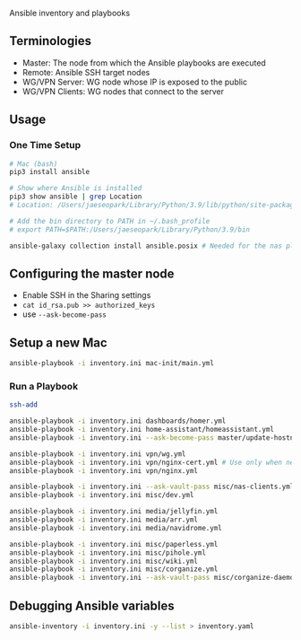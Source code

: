 Ansible inventory and playbooks

## Terminologies

- Master: The node from which the Ansible playbooks are executed
- Remote: Ansible SSH target nodes
- WG/VPN Server: WG node whose IP is exposed to the public
- WG/VPN Clients: WG nodes that connect to the server

## Usage

### One Time Setup
```bash
# Mac (bash)
pip3 install ansible

# Show where Ansible is installed
pip3 show ansible | grep Location
# Location: /Users/jaeseopark/Library/Python/3.9/lib/python/site-packages

# Add the bin directory to PATH in ~/.bash_profile
# export PATH=$PATH:/Users/jaeseopark/Library/Python/3.9/bin

ansible-galaxy collection install ansible.posix # Needed for the nas playbook
```

## Configuring the master node

- Enable SSH in the Sharing settings
- `cat id_rsa.pub >> authorized_keys`
- use `--ask-become-pass`

## Setup a new Mac

```bash
ansible-playbook -i inventory.ini mac-init/main.yml
```

### Run a Playbook

```bash
ssh-add

ansible-playbook -i inventory.ini dashboards/homer.yml
ansible-playbook -i inventory.ini home-assistant/homeassistant.yml
ansible-playbook -i inventory.ini --ask-become-pass master/update-hostnames.yml

ansible-playbook -i inventory.ini vpn/wg.yml
ansible-playbook -i inventory.ini vpn/nginx-cert.yml # Use only when necessary. See API rate limit: https://letsencrypt.org/docs/duplicate-certificate-limit/
ansible-playbook -i inventory.ini vpn/nginx.yml

ansible-playbook -i inventory.ini --ask-vault-pass misc/nas-clients.yml
ansible-playbook -i inventory.ini misc/dev.yml

ansible-playbook -i inventory.ini media/jellyfin.yml
ansible-playbook -i inventory.ini media/arr.yml
ansible-playbook -i inventory.ini media/navidrome.yml

ansible-playbook -i inventory.ini misc/paperless.yml
ansible-playbook -i inventory.ini misc/pihole.yml
ansible-playbook -i inventory.ini misc/wiki.yml
ansible-playbook -i inventory.ini misc/corganize.yml
ansible-playbook -i inventory.ini --ask-vault-pass misc/corganize-daemon.yml
```

## Debugging Ansible variables

```bash
ansible-inventory -i inventory.ini -y --list > inventory.yaml
```
